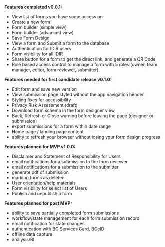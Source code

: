 **Features completed v0.0.1:**  

* View list of forms you have some access on  
* Create a new form  
* Form builder (simple view)  
* Form builder (advanced view)  
* Save Form Design  
* View a form and Submit a form to the database  
* Authentication for IDIR users  
* Form visibility for all IDIR  
* Share button for a form to get the direct link, and generate a QR Code  
* Role based access control to manage a form with 5 roles (owner, team manager, editor, form reviewer, submitter)   

**Features needed for first candidate release v0.1.0:**  

* Edit form and save new version  
* View submission page styled without the app navigation header
* Styling fixes for accessibility
* Privacy Risk Assessment (draft)
* Download form schema in the form designer view  
* Back, Refresh or Close warning before leaving the page (designer or submission)  
* export submissions for a form within date range 
* Home page / landing page content  
* ability to refresh your browser without losing your form design progress

**Features planned for MVP v1.0.0:**  

* Disclaimer and Statement of Responsibility for Users 
* email notifications for a submission to the form reviewer
* email notifications for a submission to the submitter
* generate pdf of submission  
* marking forms as deleted  
* User orientation/help materials  
* Form visibility for select list of Users
* Publish and unpublish a form

**Features planned for post MVP:**  
* ability to save partially completed form submissions  
* workflow/state management for each form submission record  
* email notification for state changes
* authentication with BC Services Card, BCeID
* offline data capture
* analysis/BI
